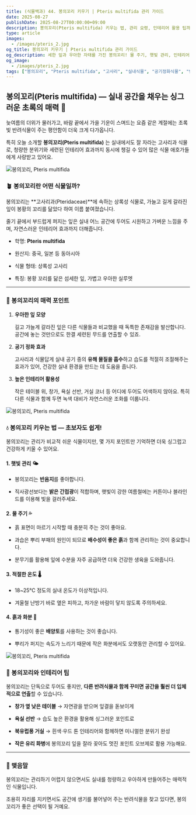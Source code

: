 ```yaml
---
title: (식물백과) 44. 봉의꼬리 키우기 | Pteris multifida 관리 가이드
date: 2025-08-27
publishDate: 2025-08-27T00:00:00+09:00
description: 봉의꼬리(Pteris multifida) 키우는 법, 관리 요령, 인테리어 활용 팁까지 한눈에 알아보세요. 반려식물 초보자도 쉽게 키울 수 있는 고사리과 식물!
type: article
images:
  - /images/pteris_2.jpg
og_title: 봉의꼬리 키우기 | Pteris multifida 관리 가이드
og_description: 세한 잎과 우아한 자태를 가진 봉의꼬리! 물 주기, 햇빛 관리, 인테리어 활용까지 반려식물 가이드로 만나보세요.
og_image:
  - /images/pteris_2.jpg
tags: ["봉의꼬리", "Pteris multifida", "고사리", "실내식물", "공기정화식물", "반려식물", "화분인테리어", "식물키우기", "홈가드닝"]
---
```




## 봉의꼬리(Pteris multifida) — 실내 공간을 채우는 싱그러운 초록의 매력 🌿

늦여름의 더위가 물러가고, 바람 끝에서 가을 기운이 스며드는 요즘 같은 계절에는 초록빛 반려식물이 주는 평안함이 더욱 크게 다가옵니다.

특히 오늘 소개할 **봉의꼬리(Pteris multifida)** 는 실내에서도 잘 자라는 고사리과 식물로, 청량한 분위기와 세련된 인테리어 효과까지 동시에 챙길 수 있어 많은 식물 애호가들에게 사랑받고 있어요.

 ![봉의꼬리, Pteris multifida](/images/pteris_1.jpg) 

### 🪴 봉의꼬리란 어떤 식물일까?

  

봉의꼬리는 **고사리과(Pteridaceae)**에 속하는 상록성 식물로, 가늘고 길게 갈라진 잎이 봉황의 꼬리를 닮았다 하여 이름 붙여졌습니다.

줄기 끝에서 부드럽게 퍼지는 잎은 실내 어느 공간에 두어도 시원하고 가벼운 느낌을 주며, 자연스러운 인테리어 효과까지 더해줍니다.

- 학명: **Pteris multifida**
    
- 원산지: 중국, 일본 등 동아시아
    
- 식물 형태: 상록성 고사리
    
- 특징: 봉황 꼬리를 닮은 섬세한 잎, 가볍고 우아한 실루엣
    

---

### 🌿 봉의꼬리의 매력 포인트

1. **우아한 잎 모양**
    
    길고 가늘게 갈라진 잎은 다른 식물들과 비교했을 때 독특한 존재감을 발산합니다. 공간에 놓는 것만으로도 한결 세련된 무드를 연출할 수 있죠.
    
2. **공기 정화 효과**
    
    고사리과 식물답게 실내 공기 중의 **유해 물질을 흡수**하고 습도를 적절히 조절해주는 효과가 있어, 건강한 실내 환경을 만드는 데 도움을 줍니다.
    
3. **높은 인테리어 활용성**
    
    작은 테이블 위, 창가, 욕실 선반, 거실 코너 등 어디에 두어도 어색하지 않아요. 특히 다른 식물과 함께 두면 녹색 대비가 자연스러운 조화를 이룹니다.
    

 ![봉의꼬리, Pteris multifida](/images/pteris_2.jpg) 

### 💧 봉의꼬리 키우는 법 — 초보자도 쉽게!

  

봉의꼬리는 관리가 비교적 쉬운 식물이지만, 몇 가지 포인트만 기억하면 더욱 싱그럽고 건강하게 키울 수 있어요.

  

#### **1. 햇빛 관리 🌤️**

- 봉의꼬리는 **반음지**를 좋아합니다.
    
- 직사광선보다는 **밝은 간접광**이 적합하며, 햇빛이 강한 여름철에는 커튼이나 블라인드를 이용해 빛을 걸러주세요.
    

  

#### **2. 물 주기 💦**

- 흙 표면이 마르기 시작할 때 충분히 주는 것이 좋아요.
    
- 과습은 뿌리 부패의 원인이 되므로 **배수성이 좋은 흙**과 함께 관리하는 것이 중요합니다.
    
- 분무기를 활용해 잎에 수분을 자주 공급하면 더욱 건강한 생육을 도와줍니다.
    

  

#### **3. 적절한 온도 🌡️**

- 18~25℃ 정도의 실내 온도가 이상적입니다.
    
- 겨울철 난방기 바로 옆은 피하고, 차가운 바람이 닿지 않도록 주의하세요.
    

  

#### **4. 흙과 화분 🌱**

- 통기성이 좋은 **배양토**를 사용하는 것이 좋습니다.
    
- 뿌리가 퍼지는 속도가 느리기 때문에 작은 화분에서도 오랫동안 관리할 수 있어요.
    

 ![봉의꼬리, Pteris multifida](/images/pteris_3.jpg)
  
### 🏡 봉의꼬리와 인테리어 팁

  

봉의꼬리는 단독으로 두어도 좋지만, **다른 반려식물과 함께 꾸미면 공간을 훨씬 더 입체적으로 연출**할 수 있습니다.

- **창가 옆 낮은 테이블** → 자연광을 받으며 잎결을 돋보이게
    
- **욕실 선반** → 습도 높은 환경을 활용해 싱그러운 포인트로
    
- **북유럽풍 거실** → 흰색·우드 톤 인테리어와 함께하면 미니멀한 분위기 완성
    
- **작은 유리 화병**에 봉의꼬리 잎을 잘라 꽂아도 멋진 포인트 오브제로 활용 가능해요.
    

---

### 🌱 맺음말

  

봉의꼬리는 관리하기 어렵지 않으면서도 실내를 청량하고 우아하게 만들어주는 매력적인 식물입니다.

조용히 자리를 지키면서도 공간에 생기를 불어넣어 주는 반려식물을 찾고 있다면, 봉의꼬리가 좋은 선택이 될 거예요.
